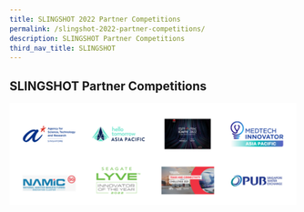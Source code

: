 ```yaml
---
title: SLINGSHOT 2022 Partner Competitions
permalink: /slingshot-2022-partner-competitions/
description: SLINGSHOT Partner Competitions
third_nav_title: SLINGSHOT
---
```



## **SLINGSHOT Partner Competitions**
![SLINGSHOT Partner Competitions SWITCh 2022](/images/sponsors%20&%20partners_cards%20(17).png)